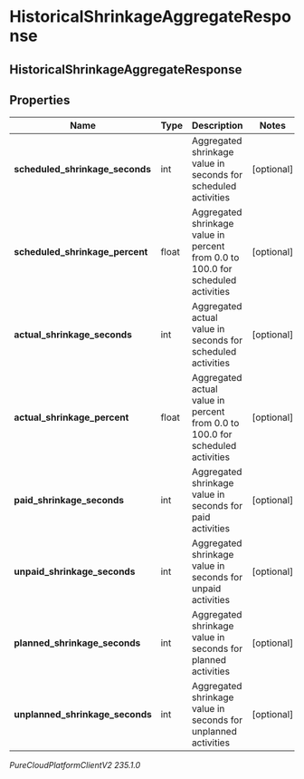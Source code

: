 # HistoricalShrinkageAggregateResponse

## HistoricalShrinkageAggregateResponse

## Properties

|Name | Type | Description | Notes|
|------------ | ------------- | ------------- | -------------|
| **scheduled_shrinkage_seconds** | int | Aggregated shrinkage value in seconds for scheduled activities | [optional] |
| **scheduled_shrinkage_percent** | float | Aggregated shrinkage value in percent from 0.0 to 100.0 for scheduled activities | [optional] |
| **actual_shrinkage_seconds** | int | Aggregated actual value in seconds for scheduled activities | [optional] |
| **actual_shrinkage_percent** | float | Aggregated actual value in percent from 0.0 to 100.0 for scheduled activities | [optional] |
| **paid_shrinkage_seconds** | int | Aggregated shrinkage value in seconds for paid activities | [optional] |
| **unpaid_shrinkage_seconds** | int | Aggregated shrinkage value in seconds for unpaid activities | [optional] |
| **planned_shrinkage_seconds** | int | Aggregated shrinkage value in seconds for planned activities | [optional] |
| **unplanned_shrinkage_seconds** | int | Aggregated shrinkage value in seconds for unplanned activities | [optional] |



_PureCloudPlatformClientV2 235.1.0_
